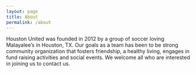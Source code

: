 ```yaml
---
layout: page
title: About
permalink: /about
---
```


Houston United was founded in 2012 by a group of soccer loving Malayalee’s in Houston, TX. 
Our goals as a team has been to be strong community organization that fosters friendship, a healthy
living, engages in fund raising activities and social events. 
We welcome all who are interested in joining us to contact us.
